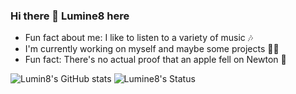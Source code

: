 ### Hi there 👋 Lumine8 here

<!--
**Lumine8/Lumine8** is a ✨ _special_ ✨ repository because its `README.md` (this file) appears on your GitHub profile.

Here are some ideas to get you started:

- 🔭 I’m currently working on ...
- 🌱 I’m currently learning ...
- 👯 I’m looking to collaborate on ...
- 🤔 I’m looking for help with ...
- 💬 Ask me about ...
- 📫 How to reach me: ...
- 😄 Pronouns: ...
- ⚡ Fun fact: ...
-->

- Fun fact about me: I like to listen to a variety of music 🎶
- I'm currently working on myself and maybe some projects 👨‍💻
- Fun fact: There's no actual proof that an apple fell on Newton 🍎

![Lumin8's GitHub stats](https://github-readme-stats.vercel.app/api?username=Lumine8&show_icons=true&theme=midnight-purple)
![Lumine8's Status](https://metrics.lecoq.io/insights?user=Lumine8)

